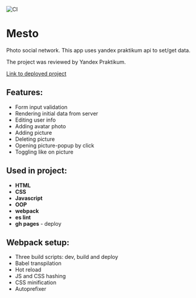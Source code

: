 ![CI](https://github.com/DmitryForsilov/mesto/workflows/CI/badge.svg)

# Mesto

Photo social network. This app uses yandex praktikum api to set/get data.

The project was reviewed by Yandex Praktikum.

[Link to deployed project](https://dmitryforsilov.github.io/mesto)

## Features:
- Form input validation
- Rendering initial data from server
- Editing user info
- Adding avatar photo
- Adding picture
- Deleting picture
- Opening picture-popup by click
- Toggling like on picture

## Used in project:
- **HTML**
- **CSS**
- **Javascript**
- **OOP**
- **webpack**
- **es lint**
- **gh pages** - deploy

## Webpack setup:
- Three build scripts: dev, build and deploy
- Babel transpilation
- Hot reload
- JS and CSS hashing
- CSS minification
- Autoprefixer
